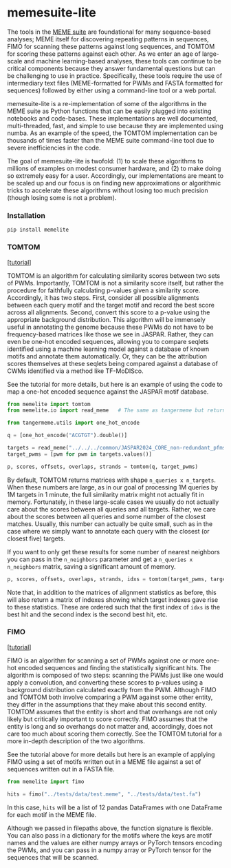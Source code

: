 # memesuite-lite

The tools in the [MEME suite](https://meme-suite.org/meme/) are foundational for many sequence-based analyses; MEME itself for discovering repeating patterns in sequences, FIMO for scanning these patterns against long sequences, and TOMTOM for scoring these patterns against each other. As we enter an age of large-scale and machine learning-based analyses, these tools can continue to be critical components because they answer fundamental questions but can be challenging to use in practice. Specifically, these tools require the use of intermediary text files (MEME-formatted for PWMs and FASTA formatted for sequences) followed by either using a command-line tool or a web portal.

memesuite-lite is a re-implementation of some of the algorithms in the MEME suite as Python functions that can be easily plugged into existing notebooks and code-bases. These implementations are well documented, multi-threaded, fast, and simple to use because they are implemented using numba. As an example of the speed, the TOMTOM implementation can be thousands of times faster than the MEME suite command-line tool due to severe inefficiencies in the code. 

The goal of memesuite-lite is twofold: (1) to scale these algorithms to millions of examples on modest consumer hardware, and (2) to make doing so extremely easy for a user. Accordingly, our implementations are meant to be scaled up and our focus is on finding new approximations or algorithmic tricks to accelerate these algorithms without losing too much precision (though losing some is not a problem).

### Installation

`pip install memelite`

### TOMTOM

[[tutorial](https://github.com/jmschrei/memesuite-lite/blob/main/tutorials/Tutorial_TOMTOM.ipynb)]

TOMTOM is an algorithm for calculating similarity scores between two sets of PWMs. Importantly, TOMTOM is not a similarity score itself, but rather the procedure for faithfully calculating p-values given a similarity score. Accordingly, it has two steps. First, consider all possible alignments between each query motif and the target motif and record the best score across all alignments. Second, convert this score to a p-value using the appropriate background distribution. This algorithm will be immensely useful in annotating the genome because these PWMs do not have to be frequency-based matrices like those we see in JASPAR. Rather, they can even be one-hot encoded sequences, allowing you to compare seqlets identified using a machine learning model against a database of known motifs and annotate them automatically. Or, they can be the attribution scores themselves at these seqlets being compared against a database of CWMs identified via a method like TF-MoDISco.

See the tutorial for more details, but here is an example of using the code to map a one-hot encoded sequence against the JASPAR motif database.

```python
from memelite import tomtom
from memelite.io import read_meme   # The same as tangermeme but returns numpy arrays

from tangermeme.utils import one_hot_encode

q = [one_hot_encode("ACGTGT").double()]

targets = read_meme("../../../common/JASPAR2024_CORE_non-redundant_pfms_meme.txt")
target_pwms = [pwm for pwm in targets.values()]

p, scores, offsets, overlaps, strands = tomtom(q, target_pwms)
```

By default, TOMTOM returns matrices with shape `n_queries x n_targets`. When these numbers are large, as in our goal of processing 1M queries by 1M targets in 1 minute, the full similarity matrix might not actually fit in memory. Fortunately, in these large-scale cases we usually do not actually care about the scores between all queries and all targets. Rather, we care about the scores between all queries and some number of the closest matches. Usually, this number can actually be quite small, such as in the case where we simply want to annotate each query with the closest (or closest five) targets.

If you want to only get these results for some number of nearest neighbors you can pass in the `n_neighbors` parameter and get a `n_queries x n_neighbors` matrix, saving a significant amount of memory.

```python
p, scores, offsets, overlaps, strands, idxs = tomtom(target_pwms, target_pwms, n_nearest=100)
```

Note that, in addition to the matrices of alignment statistics as before, this will also return a matrix of indexes showing which target indexes gave rise to these statistics. These are ordered such that the first index of `idxs` is the best hit and the second index is the second best hit, etc.

### FIMO

[[tutorial](https://github.com/jmschrei/memesuite-lite/blob/main/tutorials/Tutorial_FIMO.ipynb)]

FIMO is an algorithm for scanning a set of PWMs against one or more one-hot encoded sequences and finding the statistically significant hits. The algorithm is composed of two steps: scanning the PWMs just like one would apply a convolution, and converting these scores to p-values using a background distribution calculated exactly from the PWM. Although FIMO and TOMTOM both involve comparing a PWM against some other entity, they differ in the assumptions that they make about this second entity. TOMTOM assumes that the entity is short and that overhangs are not only likely but critically important to score correctly. FIMO assumes that the entity is long and so overhangs do not matter and, accordingly, does not care too much about scoring them correctly. See the TOMTOM tutorial for a more in-depth description of the two algorithms.

See the tutorial above for more details but here is an example of applying FIMO using a set of motifs written out in a MEME file against a set of sequences written out in a FASTA file.

```python
from memelite import fimo

hits = fimo("../tests/data/test.meme", "../tests/data/test.fa") 
```

In this case, `hits` will be a list of 12 pandas DataFrames with one DataFrame for each motif in the MEME file. 

Although we passed in filepaths above, the function signature is flexible. You can also pass in a dictionary for the motifs where the keys are motif names and the values are either numpy arrays or PyTorch tensors encoding the PWMs, and you can pass in a numpy array or PyTorch tensor for the sequences that will be scanned.
